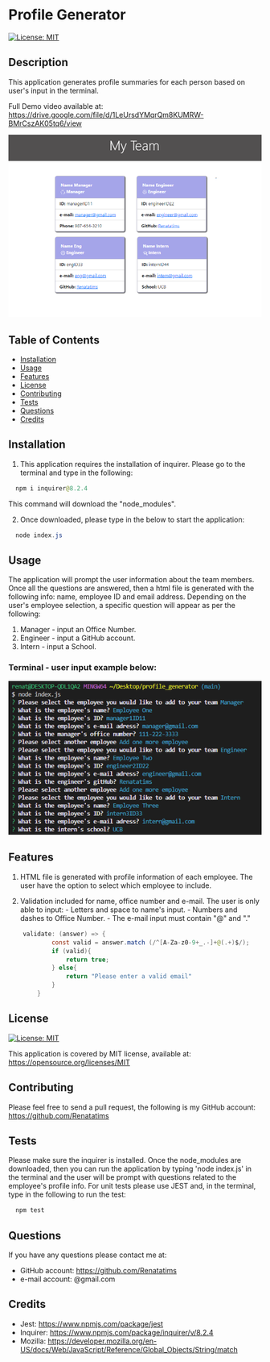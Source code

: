 # Profile Generator
  
  [![License: MIT](https://img.shields.io/badge/License-MIT-blue.svg)](https://opensource.org/licenses/MIT)

  ## Description
  This application generates profile summaries for each person based on user's input in the terminal.
  
  Full Demo video available at: https://drive.google.com/file/d/1LeUrsdYMqrQm8KUMRW-BMrCszAK05tq6/view

  ![Preview](/dist/assets/screenshots/Capture1.PNG)
  
  ## Table of Contents
  - [Installation](#installation)
  - [Usage](#usage)
  - [Features](#features)
  - [License](#license)
  - [Contributing](#contributing)
  - [Tests](#tests)
  - [Questions](#questions)
  - [Credits](#credits)
  
  ## Installation
  1. This application requires the installation of inquirer. Please go to the terminal and type in the following: 

````java 
  npm i inquirer@8.2.4
```` 
  This command will download the "node_modules". 
  
  2. Once downloaded, please type in the below to start the application:

````java 
  node index.js 
````

  ## Usage
  The application will prompt the user information about the team members. Once all the questions are answered, then a html file is generated with the following info: name, employee ID and email address. Depending on the user's employee selection, a specific question will appear as per the following:
  1. Manager - input an Office Number.
  2. Engineer - input a GitHub account.
  3. Intern - input a School.

 ### Terminal - user input example below:

 
  ![Demo](/dist/assets/screenshots/Capture2.PNG)
 

  ## Features
  1. HTML file is generated with profile information of each employee. The user have the option to select which employee to include.

  2. Validation included for name, office number and e-mail. The user is only able to input:
    - Letters and space to name's input. 
    - Numbers and dashes to Office Number. 
    - The e-mail input must contain "@" and "."

````java
    validate: (answer) => {
			const valid = answer.match (/^[A-Za-z0-9+_.-]+@(.+)$/);
			if (valid){
				return true;
			} else{
				return "Please enter a valid email"
			}
		}
````

  ## License
  [![License: MIT](https://img.shields.io/badge/License-MIT-blue.svg)](https://opensource.org/licenses/MIT)
  
  This application is covered by MIT license, available at:
  https://opensource.org/licenses/MIT

  ## Contributing
  Please feel free to send a pull request, the following is my GitHub account: https://github.com/Renatatims

  ## Tests
  Please make sure the inquirer is installed. Once the node_modules are downloaded, then you can run the application by typing 'node index.js' in the terminal and the user will be prompt with questions related to the employee's profile info. For unit tests please use JEST and, in the terminal, type in the following to run the test:

````java 
  npm test 
````


  ## Questions
  If you have any questions please contact me at:
   - GitHub account: https://github.com/Renatatims
   - e-mail account: @gmail.com

  ## Credits
   - Jest: https://www.npmjs.com/package/jest 
   - Inquirer: https://www.npmjs.com/package/inquirer/v/8.2.4
   - Mozilla: https://developer.mozilla.org/en-US/docs/Web/JavaScript/Reference/Global_Objects/String/match
 

